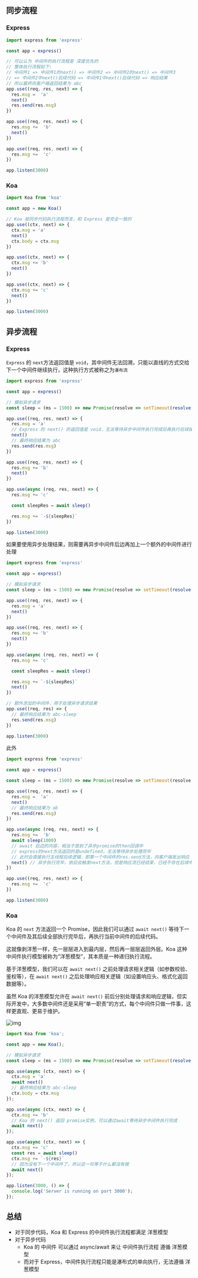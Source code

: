 ## 同步流程

### Express

```js
import express from 'express'

const app = express()

// 可以认为 中间件的执行流程是 深度优先的
// 整体执行流程如下:
// 中间件1 => 中间件1的next() => 中间件2 => 中间件2的next() => 中间件3
// => 中间件2中next()后续代码 => 中间件1中next()后续代码 => 响应结果
// 所以最终向客户端返回结果为 abc
app.use((req, res, next) => {
  res.msg =  'a'
  next()
  res.send(res.msg)
})

app.use((req, res, next) => {
  res.msg +=  'b'
  next()
})

app.use((req, res, next) => {
  res.msg +=  'c'
})

app.listen(3000)
```



### Koa

```js
import Koa from 'koa'

const app = new Koa()

// Koa 就同步代码执行流程而言，和 Express 是完全一致的
app.use((ctx, next) => {
  ctx.msg = 'a'
  next()
  ctx.body = ctx.msg
})

app.use((ctx, next) => {
  ctx.msg += 'b'
  next()
})

app.use((ctx, next) => {
  ctx.msg += 'c'
  next()
})

app.listen(3000)
```





## 异步流程

### Express

`Express` 的 `next`方法返回值是 `void`，其中间件无法回溯，只能以直线的方式交给下一个中间件继续执行，这种执行方式被称之为`瀑布流`

```js
import express from 'express'

const app = express()

// 模拟异步请求
const sleep = (ms = 1500) => new Promise(resolve => setTimeout(resolve('sleep'), ms));

app.use((req, res, next) => {
  res.msg = 'a'
  // Express 的 next() 的返回值是 void，无法等待异步中间件执行完成后再执行后续操作
  next()
  // 最终响应结果为 abc
  res.send(res.msg)
})

app.use((req, res, next) => {
  res.msg += 'b'
  next()
})

app.use(async (req, res, next) => {
  res.msg += 'c'

  const sleepRes = await sleep()

  res.msg += `-${sleepRes}`
})

app.listen(3000)
```

如果要使用异步处理结果，则需要再异步中间件后边再加上一个额外的中间件进行处理

```js
import express from 'express'

const app = express()

// 模拟异步请求
const sleep = (ms = 1500) => new Promise(resolve => setTimeout(resolve('sleep'), ms));

app.use((req, res, next) => {
  res.msg = 'a'
  next()
})

app.use((req, res, next) => {
  res.msg += 'b'
  next()
})

app.use(async (req, res, next) => {
  res.msg += 'c'

  const sleepRes = await sleep()

  res.msg += `-${sleepRes}`
  next()
})

// 额外添加的中间件，用于处理异步请求结果
app.use((req, res) => {
  // 最终响应结果为 abc-sleep
  res.send(res.msg)
})

app.listen(3000)
```

此外

```js
import express from 'express'

const app = express()

const sleep = (ms = 1500) => new Promise(resolve => setTimeout(resolve, ms));

app.use((req, res, next) => {
  res.msg =  'a'
  next()
  // 最终响应结果为 ab
  res.send(res.msg)
})

app.use(async (req, res, next) => {
  res.msg +=  'b'
  await sleep(1000)
  // await 后边的内容，相当于放到了异步promise的then回调中
  // express的next方法返回的是undefined，无法等待异步处理完毕
  // 此时会直接执行主线程后续逻辑，即第一个中间件的res.send方法，向客户端发出响应
  next() // 异步执行完毕，依旧会触发next方法，但是响应流已经结束，已经不存在后续中间件了，于是静默失效，无事发生
})

app.use((req, res, next) => {
  res.msg +=  'c'
})

app.listen(3000)
```



### Koa

Koa 的 `next` 方法返回一个 Promise，因此我们可以通过 `await next()` 等待下一个中间件及其后续全部执行完毕后，再执行当前中间件的后续代码。

这就像剥洋葱一样，先一层层进入到最内层，然后再一层层返回外层。Koa 这种中间件执行模型被称为“洋葱模型”，其本质是一种递归执行流程。

基于洋葱模型，我们可以在 `await next()` 之前处理请求相关逻辑（如参数校验、鉴权等），在 `await next()` 之后处理响应相关逻辑（如设置响应头、格式化返回数据等）。

虽然 Koa 的洋葱模型允许在 `await next()` 前后分别处理请求和响应逻辑，但实际开发中，大多数中间件还是采用“单一职责”的方式，每个中间件只做一件事，这样更直观、更易于维护。

![img](https://s2.loli.net/2025/06/23/3WRoPgExMadvbeA.png) 

```js
import Koa from 'koa';

const app = new Koa();

// 模拟异步请求
const sleep = (ms = 1500) => new Promise(resolve => setTimeout(resolve('sleep'), ms));

app.use(async (ctx, next) => {
  ctx.msg = 'a'
  await next()
  // 最终响应结果为 abc-sleep
  ctx.body = ctx.msg
});

app.use(async (ctx, next) => {
  ctx.msg += 'b'
  // Koa 的 next() 返回 promise实例，可以通过await等待异步中间件执行完成
  await next()
});

app.use(async (ctx, next) => {
  ctx.msg += 'c'
  const res = await sleep()
  ctx.msg += `-${res}`
  // 因为没有下一个中间件了，所以这一句等于什么都没有做
  await next()
});

app.listen(3000, () => {
  console.log('Server is running on port 3000');
});
```



## 总结

+ 对于同步代码，Koa 和 Express 的中间件执行流程都满足 洋葱模型
+ 对于异步代码
  + Koa 的 中间件 可以通过 async/await 来让 中间件执行流程 遵循 洋葱模型
  + 而对于 Express，中间件执行流程只能是瀑布式的单向执行，无法遵循 洋葱模型
